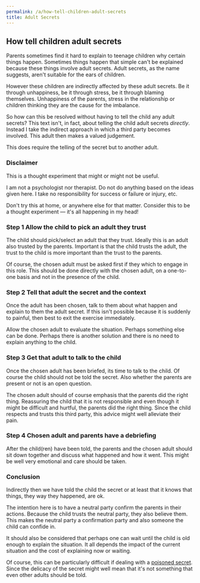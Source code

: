 ```yaml
---
permalink: /a/how-tell-children-adult-secrets
title: Adult Secrets
---
```


## How tell children adult secrets

Parents sometimes find it hard to explain to teenage children why certain things happen. Sometimes things happen that simple can't be explained because these things involve adult secrets. Adult secrets, as the name suggests, aren't suitable for the ears of children.

However these children are indirectly affected by these adult secrets. Be it through unhappiness, be it through stress, be it through blaming themselves. Unhappiness of the parents, stress in the relationship or children thinking they are the cause for the imbalance.

So how can this be resolved without having to tell the child any adult secrets? This text isn't, in fact, about telling the child adult secrets *directly*. Instead I take the indirect approach in which a third party becomes involved. This adult then makes a valued judgement.

This does require the telling of the secret but to another adult.

### Disclaimer

This is a thought experiment that might or might not be useful.

I am not a psychologist nor therapist. Do not do anything based on the ideas given here. I take no responsibility for success or failure or injury, etc.

Don't try this at home, or anywhere else for that matter. Consider this to be a thought experiment — it's all happening in my head!

### Step 1 Allow the child to pick an adult they trust

The child should pick/select an adult that they trust. Ideally this is an adult also trusted by the parents. Important is that the child trusts the adult, the trust to the child is more important than the trust to the parents.

Of course, the chosen adult must be asked first if they which to engage in this role. This should be done directly with the chosen adult, on a one-to-one basis and not in the presence of the child.

### Step 2 Tell that adult the secret and the context

Once the adult has been chosen, talk to them about what happen and explain to them the adult secret. If this isn't possible because it is suddenly to painful, then best to exit the exercise immediately.

Allow the chosen adult to evaluate the situation. Perhaps something else can be done. Perhaps there is another solution and there is no need to explain anything to the child.

### Step 3 Get that adult to talk to the child

Once the chosen adult has been briefed, its time to talk to the child. Of course the child should not be told the secret. Also whether the parents are present or not is an open question.

The chosen adult should of course emphasis that the parents did the right thing. Reassuring the child that it is not responsible and even though it might be difficult and hurtful, the parents did the right thing. Since the child respects and trusts this third party, this advice might well alleviate their pain.

### Step 4 Chosen adult and parents have a debriefing

After the child(ren) have been told, the parents and the chosen adult should sit down together and discuss what happened and how it went. This might be well very emotional and care should be taken.

### Conclusion

Indirectly then we have told the child the secret or at least that it knows that things, they way they happened, are ok.

The intention here is to have a neutral party confirm the parents in their actions.  Because the child trusts the neutral party, they also believe them. This makes the neutral party a confirmation party and also someone the child can confide in.

It should also be considered that perhaps one can wait until the child is old enough to explain the situation. It all depends the impact of the current situation and the cost of explaining now or waiting.

Of course, this can be particularly difficult if dealing with a [poisoned secret](/a/poisoned-secrets). Since the delicacy of the secret might well mean that it's not something that even other adults should be told.

